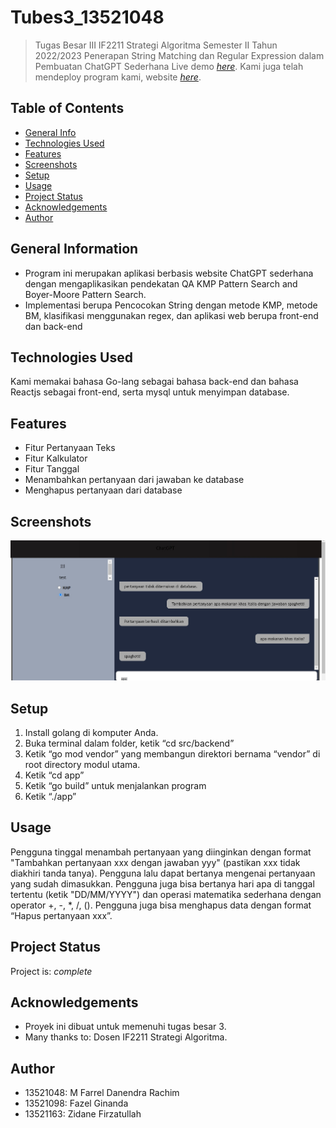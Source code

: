 
# Tubes3_13521048
> Tugas Besar III IF2211 Strategi Algoritma Semester II Tahun 2022/2023 Penerapan String Matching dan Regular Expression dalam Pembuatan ChatGPT Sederhana
> Live demo [_here_](https://www.example.com). <!-- If you have the project hosted somewhere, include the link here. -->
> Kami juga telah mendeploy program kami, website [_here_](http://ec2-52-221-241-44.ap-southeast-1.compute.amazonaws.com:3000/).

## Table of Contents
* [General Info](#general-information)
* [Technologies Used](#technologies-used)
* [Features](#features)
* [Screenshots](#screenshots)
* [Setup](#setup)
* [Usage](#usage)
* [Project Status](#project-status)
* [Acknowledgements](#acknowledgements)
* [Author](#author)
<!-- * [License](#license) -->


## General Information
- Program ini merupakan aplikasi berbasis website ChatGPT sederhana dengan mengaplikasikan pendekatan QA KMP Pattern Search and Boyer-Moore Pattern Search.
- Implementasi berupa Pencocokan String dengan metode KMP, metode BM, klasifikasi menggunakan regex, dan aplikasi web berupa front-end dan back-end
<!-- You don't have to answer all the questions - just the ones relevant to your project. -->


## Technologies Used
Kami memakai bahasa Go-lang sebagai bahasa back-end dan bahasa Reactjs sebagai front-end, serta mysql untuk menyimpan database.


## Features
- Fitur Pertanyaan Teks 
- Fitur Kalkulator
- Fitur Tanggal
- Menambahkan pertanyaan dari jawaban ke database
- Menghapus pertanyaan dari database


## Screenshots
![Example screenshot](./img/Screenshot.jpg)
<!-- If you have screenshots you'd like to share, include them here. -->


## Setup
1. Install golang di komputer Anda.
2. Buka terminal dalam folder, ketik “cd src/backend”
3. Ketik “go mod vendor” yang membangun direktori bernama “vendor” di root directory modul utama.
4. Ketik “cd app”
5. Ketik “go build” untuk menjalankan program
6. Ketik “./app”



## Usage
Pengguna tinggal menambah pertanyaan yang diinginkan dengan format "Tambahkan pertanyaan xxx dengan jawaban yyy" (pastikan xxx tidak diakhiri tanda tanya). Pengguna lalu dapat bertanya mengenai pertanyaan yang sudah dimasukkan. Pengguna juga bisa bertanya hari apa di tanggal tertentu (ketik "DD/MM/YYYY") dan operasi matematika sederhana dengan operator +, -, *, /, (). Pengguna juga bisa menghapus data dengan format “Hapus
pertanyaan xxx”.


## Project Status
Project is: _complete_


## Acknowledgements

- Proyek ini dibuat untuk memenuhi tugas besar 3.
- Many thanks to: Dosen IF2211 Strategi Algoritma.


## Author
- 13521048: M Farrel Danendra Rachim
- 13521098: Fazel Ginanda
- 13521163: Zidane Firzatullah


<!-- Optional -->
<!-- ## License -->
<!-- This project is open source and available under the [... License](). -->

<!-- You don't have to include all sections - just the one's relevant to your project -->
